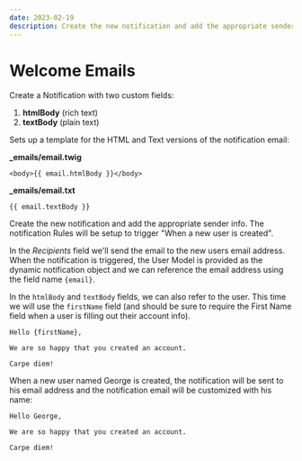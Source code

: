 ```yaml
---
date: 2023-02-19
description: Create the new notification and add the appropriate sender info. The notification Rules will be setup to trigger "When a new user is created".
---
```


# Welcome Emails

Create a Notification with two custom fields:

1. **htmlBody** (rich text)
2. **textBody** (plain text)

Sets up a template for the HTML and Text versions of the notification email:

**_emails/email.twig**

``` twig
<body>{{ email.htmlBody }}</body>
```

**_emails/email.txt**

``` twig
{{ email.textBody }}
```

Create the new notification and add the appropriate sender info. The notification Rules will be setup to trigger "When a new user is created".

In the *Recipients* field we'll send the email to the new users email address. When the notification is triggered, the User Model is provided as the dynamic notification object and we can reference the email address using the field name `{email}`.

In the `htmlBody` and `textBody` fields, we can also refer to the user. This time we will use the `firstName` field (and should be sure to require the First Name field when a user is filling out their account info).

``` twig
Hello {firstName},

We are so happy that you created an account.  

Carpe diem!
```

When a new user named George is created, the notification will be sent to his email address and the notification email will be customized with his name:

``` twig
Hello George,

We are so happy that you created an account.  

Carpe diem!
```
